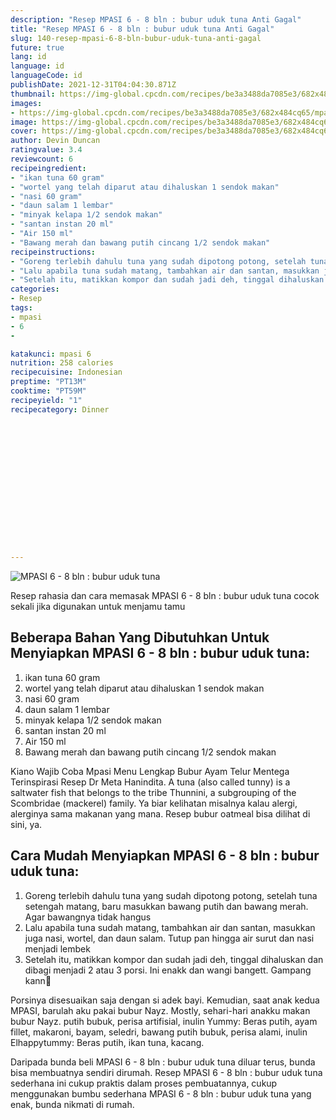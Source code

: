 ```yaml
---
description: "Resep MPASI 6 - 8 bln : bubur uduk tuna Anti Gagal"
title: "Resep MPASI 6 - 8 bln : bubur uduk tuna Anti Gagal"
slug: 140-resep-mpasi-6-8-bln-bubur-uduk-tuna-anti-gagal
future: true
lang: id
language: id
languageCode: id
publishDate: 2021-12-31T04:04:30.871Z 
thumbnail: https://img-global.cpcdn.com/recipes/be3a3488da7085e3/682x484cq65/mpasi-6-8-bln-bubur-uduk-tuna-foto-resep-utama.webp
images:
- https://img-global.cpcdn.com/recipes/be3a3488da7085e3/682x484cq65/mpasi-6-8-bln-bubur-uduk-tuna-foto-resep-utama.webp
image: https://img-global.cpcdn.com/recipes/be3a3488da7085e3/682x484cq65/mpasi-6-8-bln-bubur-uduk-tuna-foto-resep-utama.webp
cover: https://img-global.cpcdn.com/recipes/be3a3488da7085e3/682x484cq65/mpasi-6-8-bln-bubur-uduk-tuna-foto-resep-utama.webp
author: Devin Duncan
ratingvalue: 3.4
reviewcount: 6
recipeingredient:
- "ikan tuna 60 gram"
- "wortel yang telah diparut atau dihaluskan 1 sendok makan"
- "nasi 60 gram"
- "daun salam 1 lembar"
- "minyak kelapa 1/2 sendok makan"
- "santan instan 20 ml"
- "Air 150 ml"
- "Bawang merah dan bawang putih cincang 1/2 sendok makan"
recipeinstructions:
- "Goreng terlebih dahulu tuna yang sudah dipotong potong, setelah tuna setengah matang, baru masukkan bawang putih dan bawang merah. Agar bawangnya tidak hangus"
- "Lalu apabila tuna sudah matang, tambahkan air dan santan, masukkan juga nasi, wortel, dan daun salam. Tutup pan hingga air surut dan nasi menjadi lembek"
- "Setelah itu, matikkan kompor dan sudah jadi deh, tinggal dihaluskan dan dibagi menjadi 2 atau 3 porsi. Ini enakk dan wangi bangett. Gampang kann🥰"
categories:
- Resep
tags:
- mpasi
- 6
- 

katakunci: mpasi 6  
nutrition: 258 calories
recipecuisine: Indonesian
preptime: "PT13M"
cooktime: "PT59M"
recipeyield: "1"
recipecategory: Dinner


     
    
    
    
    
    
    
    
    
    
    
      
    
---
```



![MPASI 6 - 8 bln : bubur uduk tuna](https://img-global.cpcdn.com/recipes/be3a3488da7085e3/682x484cq65/mpasi-6-8-bln-bubur-uduk-tuna-foto-resep-utama.webp)

Resep rahasia dan cara memasak  MPASI 6 - 8 bln : bubur uduk tuna cocok sekali jika digunakan untuk menjamu tamu

<!--inarticleads1-->

## Beberapa Bahan Yang Dibutuhkan Untuk Menyiapkan MPASI 6 - 8 bln : bubur uduk tuna:

1. ikan tuna 60 gram
1. wortel yang telah diparut atau dihaluskan 1 sendok makan
1. nasi 60 gram
1. daun salam 1 lembar
1. minyak kelapa 1/2 sendok makan
1. santan instan 20 ml
1. Air 150 ml
1. Bawang merah dan bawang putih cincang 1/2 sendok makan

Kiano Wajib Coba Mpasi Menu Lengkap Bubur Ayam Telur Mentega Terinspirasi Resep Dr Meta Hanindita. A tuna (also called tunny) is a saltwater fish that belongs to the tribe Thunnini, a subgrouping of the Scombridae (mackerel) family. Ya biar kelihatan misalnya kalau alergi, alerginya sama makanan yang mana. Resep bubur oatmeal bisa dilihat di sini, ya. 

<!--inarticleads2-->

## Cara Mudah Menyiapkan MPASI 6 - 8 bln : bubur uduk tuna:

1. Goreng terlebih dahulu tuna yang sudah dipotong potong, setelah tuna setengah matang, baru masukkan bawang putih dan bawang merah. Agar bawangnya tidak hangus
1. Lalu apabila tuna sudah matang, tambahkan air dan santan, masukkan juga nasi, wortel, dan daun salam. Tutup pan hingga air surut dan nasi menjadi lembek
1. Setelah itu, matikkan kompor dan sudah jadi deh, tinggal dihaluskan dan dibagi menjadi 2 atau 3 porsi. Ini enakk dan wangi bangett. Gampang kann🥰


Porsinya disesuaikan saja dengan si adek bayi. Kemudian, saat anak kedua MPASI, barulah aku pakai bubur Nayz. Mostly, sehari-hari anakku makan bubur Nayz. putih bubuk, perisa artifisial, inulin Yummy: Beras putih, ayam fillet, makaroni, bayam, seledri, bawang putih bubuk, perisa alami, inulin Elhappytummy: Beras putih, ikan tuna, kacang. 

Daripada bunda beli  MPASI 6 - 8 bln : bubur uduk tuna  diluar terus, bunda  bisa membuatnya sendiri dirumah. Resep  MPASI 6 - 8 bln : bubur uduk tuna  sederhana ini cukup praktis dalam proses pembuatannya, cukup menggunakan bumbu sederhana  MPASI 6 - 8 bln : bubur uduk tuna  yang enak, bunda nikmati di rumah.
